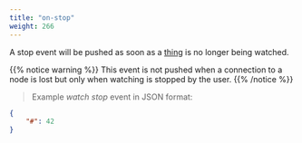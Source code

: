 ```yaml
---
title: "on-stop"
weight: 266
---
```


A stop event will be pushed as soon as a [thing](../../data-types/thing) is no longer being watched.

{{% notice warning %}}
This event is not pushed when a connection to a node is lost but only when watching is stopped by the user.
{{% /notice %}}

> Example *watch stop* event in JSON format:

```json
{
    "#": 42
}
```
